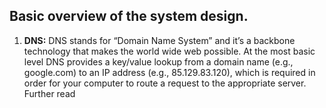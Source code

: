 ## Basic overview of the system design.

1. **DNS:**
DNS stands for “Domain Name System” and it’s a backbone technology that makes the world wide web possible.
At the most basic level DNS provides a key/value lookup from a domain name (e.g., google.com) to an IP address (e.g., 85.129.83.120),
which is required in order for your computer to route a request to the appropriate server.
Further read